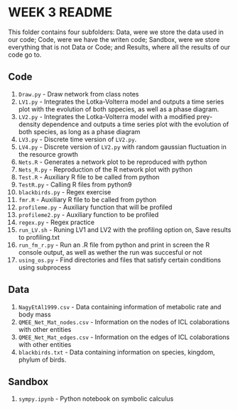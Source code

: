 # WEEK 3 README

This folder contains four subfolders: Data, were we store the data used in our code;
Code, were we have the writen code; Sandbox, were we store everything that is not
Data or Code; and Results, where all the results of our code go to.

## Code
1. `Draw.py` - Draw network from class notes
2. `LV1.py` - Integrates the Lotka-Volterra model and outputs a time series plot with the evolution of both sppecies, as well as a phase diagram.
3. `LV2.py` - Integrates the Lotka-Volterra model with a modified prey-density dependence and outputs a time series plot with the evolution of both species, as long as a phase diagram
4. `LV3.py` - Discrete time version of `LV2.py`.
5. `LV4.py` - Discrete version of `LV2.py` with random gaussian fluctuation in the resource growth
6. `Nets.R` - Generates a network plot to be reproduced with python
7. `Nets_R.py` - Reproduction of the R network plot with python
8. `Test.R` - Auxiliary R file to be called from python
9. `TestR.py` - Calling R files from python9 
10. `blackbirds.py` - Regex exercise
11. `fmr.R` - Auxiliary R file to be called from python
12. `profileme.py` - Auxiliary function that will be profiled
13. `profileme2.py` - Auxiliary function to be profiled
14. `regex.py` - Regex practice
15. `run_LV.sh` - Runing LV1 and LV2 with the profiling option on, Save results to profiling.txt
16. `run_fm_r.py` - Run an .R file from python and print in screen the R console output, as well as wether the run was succesful or not
17. `using_os.py` - Find directories and files that satisfy certain conditions using subprocess

## Data
1. `NagyEtAl1999.csv` - Data containing information of metabolic rate and body mass
2. `QMEE_Net_Mat_nodes.csv` - Information on the nodes of ICL colaborations with other entities
3. `QMEE_Net_Mat_edges.csv` - Information on the edges of ICL colaborations with other entities
4. `blackbirds.txt` - Data containing information on species, kingdom, phylum of birds.

## Sandbox
1. `sympy.ipynb` - Python notebook on symbolic calculus

